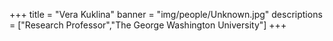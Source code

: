 +++
title = "Vera Kuklina"
banner = "img/people/Unknown.jpg"
descriptions = ["Research Professor","The George Washington University"]
+++
